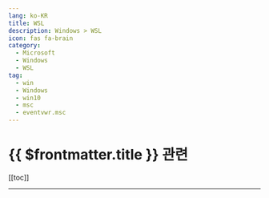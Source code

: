 ```yaml
---
lang: ko-KR
title: WSL
description: Windows > WSL
icon: fas fa-brain
category:
  - Microsoft
  - Windows
  - WSL
tag: 
  - win
  - Windows
  - win10
  - msc
  - eventvwr.msc
---
```


# {{ $frontmatter.title }} 관련

[[toc]]

---

<TagLinks />